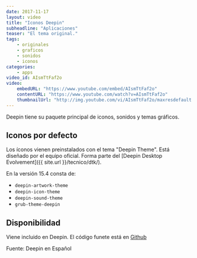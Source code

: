 ```yaml
---
date: 2017-11-17
layout: video
title: "Iconos Deepin"
subheadline: "Aplicaciones"
teaser: "El tema original."
tags:
    - originales
    - graficos
    - sonidos
    - iconos
categories:
    - apps
video_id: AIsmTtFaf2o
video:
    embedURL: "https://www.youtube.com/embed/AIsmTtFaf2o"
    contentURL: "https://www.youtube.com/watch?v=AIsmTtFaf2o"
    thumbnailUrl: "http://img.youtube.com/vi/AIsmTtFaf2o/maxresdefault.jpg"
---
```

<!--more-->

Deepin tiene su paquete principal de iconos, sonidos y temas gráficos.

## Iconos por defecto

Los íconos vienen preinstalados con el tema "Deepin Theme". Está diseñado por el equipo oficial. Forma parte del [Deepin Desktop Evolvement]({{ site.url }}/tecnico/dtk/).

En la versión 15.4 consta de:
* `deepin-artwork-theme`
* `deepin-icon-theme`
* `deepin-sound-theme`
* `grub-theme-deepin`

## Disponibilidad

Viene incluido en Deepin. El código funete está en [Github](https://github.com/linuxdeepin/deepin-icon-theme)

Fuente: Deepin en Español

